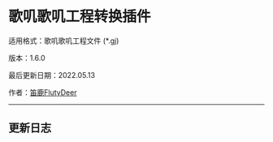 # 歌叽歌叽工程转换插件

适用格式：歌叽歌叽工程文件 (*.gj)

版本：1.6.0

最后更新日期：2022.05.13

作者：[笛鹿FlutyDeer](https://space.bilibili.com/386270936)

-----

## 更新日志


